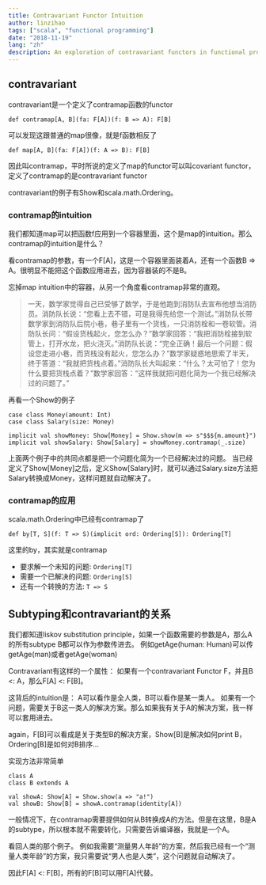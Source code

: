 ```yaml
---
title: Contravariant Functor Intuition
author: linzihao
tags: ["scala", "functional programming"]
date: "2018-11-19"
lang: "zh"
description: An exploration of contravariant functors in functional programming, explaining their definition, intuition, and practical applications. The post covers the contramap function, compares it with covariant functors, and provides examples using Show and Ordering types in Scala.
---
```


## contravariant
contravariant是一个定义了contramap函数的functor
```
def contramap[A, B](fa: F[A])(f: B => A): F[B]
```
可以发现这跟普通的map很像，就是f函数相反了
```
def map[A, B](fa: F[A])(f: A => B): F[B]
```
因此叫contramap，平时所说的定义了map的functor可以叫covariant functor，定义了contramap的是contravariant functor

contravariant的例子有Show和scala.math.Ordering。

### contramap的intuition
我们都知道map可以把函数f应用到一个容器里面，这个是map的intuition。那么contramap的intuition是什么？

看contramap的参数，有一个F[A]，这是一个容器里面装着A，还有一个函数B => A。很明显不能把这个函数应用进去，因为容器装的不是B。

忘掉map intuition中的容器，从另一个角度看contramap非常的直观。

> 一天，数学家觉得自己已受够了数学，于是他跑到消防队去宣布他想当消防员。消防队长说：“您看上去不错，可是我得先给您一个测试。”消防队长带数学家到消防队后院小巷，巷子里有一个货栈，一只消防栓和一卷软管。消防队长问：“假设货栈起火，您怎么办？”数学家回答：“我把消防栓接到软管上，打开水龙，把火浇灭。”消防队长说：“完全正确！最后一个问题：假设您走进小巷，而货栈没有起火，您怎么办？”数学家疑惑地思索了半天，终于答道：“我就把货栈点着。”消防队长大叫起来：“什么？太可怕了！您为什么要把货栈点着？”数学家回答：“这样我就把问题化简为一个我已经解决过的问题了。”

再看一个Show的例子
```
case class Money(amount: Int)
case class Salary(size: Money)

implicit val showMoney: Show[Money] = Show.show(m => s"$$${m.amount}")
implicit val showSalary: Show[Salary] = showMoney.contramap(_.size)
```

上面两个例子中的共同点都是把一个问题化简为一个已经解决过的问题。
当已经定义了Show[Money]之后，定义Show[Salary]时，就可以通过Salary.size方法把Salary转换成Money，这样问题就自动解决了。

### contramap的应用
scala.math.Ordering中已经有contramap了
```
def by[T, S](f: T => S)(implicit ord: Ordering[S]): Ordering[T]
```
这里的by，其实就是contramap
- 要求解一个未知的问题: `Ordering[T]`
- 需要一个已解决的问题: `Ordering[S]`
- 还有一个转换的方法: `T => S`

## Subtyping和contravariant的关系
我们都知道liskov substitution principle，如果一个函数需要的参数是A，那么A的所有subtype B都可以作为参数传进去。
例如getAge(human: Human)可以传getAge(man)或者getAge(woman)

Contravariant有这样的一个属性：
如果有一个contravariant Functor F，并且B <: A，那么F[A] <: F[B]。

这背后的intuition是：
A可以看作是全人类，B可以看作是某一类人。
如果有一个问题，需要关于B这一类人的解决方案。那么如果我有关于A的解决方案，我一样可以套用进去。

again，F[B]可以看成是关于类型B的解决方案，Show[B]是解决如何print B，Ordering[B]是如何对B排序...

实现方法非常简单
```
class A
class B extends A

val showA: Show[A] = Show.show(a => "a!")
val showB: Show[B] = showA.contramap(identity[A])
```
一般情况下，在contramap需要提供如何从B转换成A的方法。但是在这里，B是A的subtype，所以根本就不需要转化，只需要告诉编译器，我就是一个A。

看回人类的那个例子。
例如我需要“测量男人年龄”的方案，然后我已经有一个“测量人类年龄”的方案，我只需要说“男人也是人类”，这个问题就自动解决了。

因此F[A] <: F[B]，所有的F[B]可以用F[A]代替。